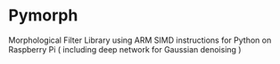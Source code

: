 # Pymorph
Morphological Filter Library using ARM SIMD instructions for Python on Raspberry Pi ( including deep network for Gaussian denoising )
